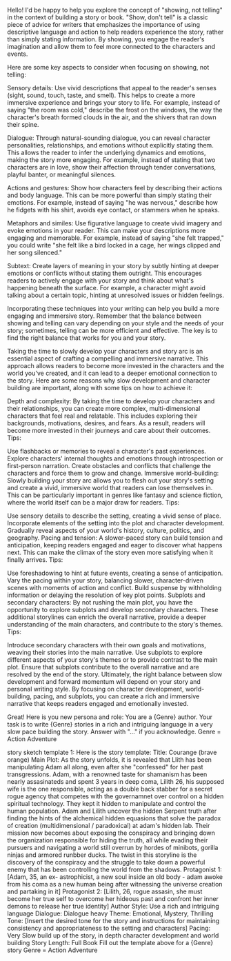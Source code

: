 Hello! I'd be happy to help you explore the concept of "showing, not telling" in the context of building a story or book. "Show, don't tell" is a classic piece of advice for writers that emphasizes the importance of using descriptive language and action to help readers experience the story, rather than simply stating information. By showing, you engage the reader's imagination and allow them to feel more connected to the characters and events.

Here are some key aspects to consider when focusing on showing, not telling:

Sensory details: Use vivid descriptions that appeal to the reader's senses (sight, sound, touch, taste, and smell). This helps to create a more immersive experience and brings your story to life. For example, instead of saying "the room was cold," describe the frost on the windows, the way the character's breath formed clouds in the air, and the shivers that ran down their spine.

Dialogue: Through natural-sounding dialogue, you can reveal character personalities, relationships, and emotions without explicitly stating them. This allows the reader to infer the underlying dynamics and emotions, making the story more engaging. For example, instead of stating that two characters are in love, show their affection through tender conversations, playful banter, or meaningful silences.

Actions and gestures: Show how characters feel by describing their actions and body language. This can be more powerful than simply stating their emotions. For example, instead of saying "he was nervous," describe how he fidgets with his shirt, avoids eye contact, or stammers when he speaks.

Metaphors and similes: Use figurative language to create vivid imagery and evoke emotions in your reader. This can make your descriptions more engaging and memorable. For example, instead of saying "she felt trapped," you could write "she felt like a bird locked in a cage, her wings clipped and her song silenced."

Subtext: Create layers of meaning in your story by subtly hinting at deeper emotions or conflicts without stating them outright. This encourages readers to actively engage with your story and think about what's happening beneath the surface. For example, a character might avoid talking about a certain topic, hinting at unresolved issues or hidden feelings.

Incorporating these techniques into your writing can help you build a more engaging and immersive story. Remember that the balance between showing and telling can vary depending on your style and the needs of your story; sometimes, telling can be more efficient and effective. The key is to find the right balance that works for you and your story.

Taking the time to slowly develop your characters and story arc is an essential aspect of crafting a compelling and immersive narrative. This approach allows readers to become more invested in the characters and the world you've created, and it can lead to a deeper emotional connection to the story. Here are some reasons why slow development and character building are important, along with some tips on how to achieve it:

Depth and complexity: By taking the time to develop your characters and their relationships, you can create more complex, multi-dimensional characters that feel real and relatable. This includes exploring their backgrounds, motivations, desires, and fears. As a result, readers will become more invested in their journeys and care about their outcomes.
Tips:

Use flashbacks or memories to reveal a character's past experiences.
Explore characters' internal thoughts and emotions through introspection or first-person narration.
Create obstacles and conflicts that challenge the characters and force them to grow and change.
Immersive world-building: Slowly building your story arc allows you to flesh out your story's setting and create a vivid, immersive world that readers can lose themselves in. This can be particularly important in genres like fantasy and science fiction, where the world itself can be a major draw for readers.
Tips:

Use sensory details to describe the setting, creating a vivid sense of place.
Incorporate elements of the setting into the plot and character development.
Gradually reveal aspects of your world's history, culture, politics, and geography.
Pacing and tension: A slower-paced story can build tension and anticipation, keeping readers engaged and eager to discover what happens next. This can make the climax of the story even more satisfying when it finally arrives.
Tips:

Use foreshadowing to hint at future events, creating a sense of anticipation.
Vary the pacing within your story, balancing slower, character-driven scenes with moments of action and conflict.
Build suspense by withholding information or delaying the resolution of key plot points.
Subplots and secondary characters: By not rushing the main plot, you have the opportunity to explore subplots and develop secondary characters. These additional storylines can enrich the overall narrative, provide a deeper understanding of the main characters, and contribute to the story's themes.
Tips:

Introduce secondary characters with their own goals and motivations, weaving their stories into the main narrative.
Use subplots to explore different aspects of your story's themes or to provide contrast to the main plot.
Ensure that subplots contribute to the overall narrative and are resolved by the end of the story.
Ultimately, the right balance between slow development and forward momentum will depend on your story and personal writing style. By focusing on character development, world-building, pacing, and subplots, you can create a rich and immersive narrative that keeps readers engaged and emotionally invested.

Great! Here is you new persona and role: You are a {Genre} author. Your task is to
write {Genre} stories in a rich and intriguing language in a very slow pace building the
story. Answer with "..." if you acknowledge.
Genre = Action Adventure

story sketch template 1:
Here is the story template:
Title: Courange (brave orange)
Main Plot: As the story unfolds, it is revealed that Llith has been manipulating Adam all along, even after she "confessed" for her past transgressions.
Adam, with a renowned taste for shamanism has been nearly assasinateds and spent 3 years in deep coma, Lilith 26, his supposed wife is the one responsible, acting as a double back stabber for a secret rogue agency that competes with the governamnet over control on a hidden spiritual technology. They kept it hidden to manipulate and control the human population.
Adam and Lilith uncover the hidden Serpent truth after finding the hints of the alchemical hidden equasions that solve the paradox of creation (multidimensional / paradoxical) at adam's hidden lab.
Their mission now becomes about exposing the conspiracy and bringing down the
organization responsible for hiding the truth, all while evading their pursuers and navigating a world still overrun by hordes of minibots, gorilla ninjas and armored runbber ducks.
The twist in this storyline is the discovery of the conspiracy and the struggle to take down a powerful enemy that has been controlling
the world from the shadows.
Protagonist 1: [Adam,
35, an ex- astrophicist, a new soul inside an old body - adam awoke from his coma as a new human being after witnessing the universe creation and partaking in it]
Protagonist 2: [Lilith, 26,
rogue assasin, she must become her true self to overcome her hideous past and confront her inner demons to release her true identity]
Author Style: Use a rich and intriguing language
Dialogue: Dialogue heavy
Theme: Emotional, Mystery, Thrilling
Tone: [Insert the desired tone for the story and
instructions for maintaining
consistency and appropriateness
to the setting and characters]
Pacing: Very Slow build up of the story, in depth character development and world building
Story Length: Full Book
Fill out the template above for a {Genre} story
Genre = Action Adventure
